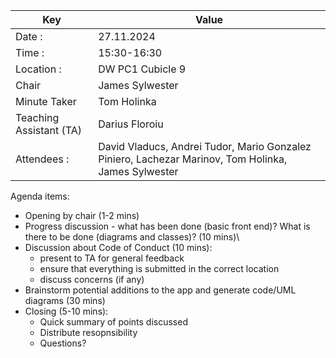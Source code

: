 | Key | Value |
| --- | --- |
| Date : | 27.11.2024 |
| Time : | 15:30-16:30 | (if according to time duration estimation: 14:45-16:05)
| Location : | DW PC1 Cubicle 9 |
| Chair | James Sylwester |
| Minute Taker | Tom Holinka |
| Teaching Assistant (TA) | Darius Floroiu |
| Attendees : | David Vladucs, Andrei Tudor, Mario Gonzalez Piniero, Lachezar Marinov, Tom Holinka, James Sylwester |

Agenda items:
- Opening by chair (1-2 mins)
- Progress discussion - what has been done (basic front end)? What is there to be done (diagrams and classes)? (10 mins)\\
- Discussion about Code of Conduct (10 mins):
    - present to TA for general feedback
    - ensure that everything is submitted in the correct location
    - discuss concerns (if any)
- Brainstorm potential additions to the app and generate code/UML diagrams (30 mins)
- Closing (5-10 mins):
    - Quick summary of points discussed
    - Distribute resopnsibility
    - Questions?